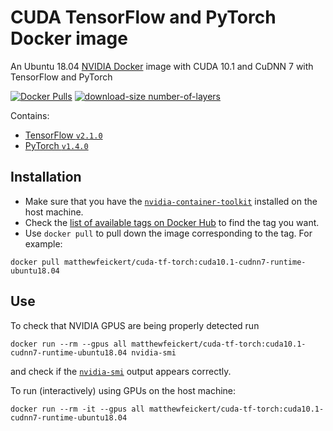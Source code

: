 # CUDA TensorFlow and PyTorch Docker image

An Ubuntu 18.04 [NVIDIA Docker](https://github.com/NVIDIA/nvidia-docker) image with CUDA 10.1 and CuDNN 7 with TensorFlow and PyTorch

[![Docker Pulls](https://img.shields.io/docker/pulls/matthewfeickert/cuda-tf-torch.svg)](https://hub.docker.com/r/matthewfeickert/cuda-tf-torch/)
[![download-size number-of-layers](https://images.microbadger.com/badges/image/matthewfeickert/cuda-tf-torch.svg)](https://microbadger.com/images/matthewfeickert/cuda-tf-torch)

Contains:
- [TensorFlow `v2.1.0`](https://github.com/tensorflow/tensorflow/releases/tag/v2.1.0)
- [PyTorch `v1.4.0`](https://github.com/pytorch/pytorch/releases/tag/v1.4.0)

## Installation

- Make sure that you have the [`nvidia-container-toolkit`](https://github.com/NVIDIA/nvidia-docker#ubuntu-16041804-debian-jessiestretchbuster) installed on the host machine.
- Check the [list of available tags on Docker Hub](https://hub.docker.com/r/matthewfeickert/cuda-tf-torch/tags?page=1) to find the tag you want.
- Use `docker pull` to pull down the image corresponding to the tag. For example:

```
docker pull matthewfeickert/cuda-tf-torch:cuda10.1-cudnn7-runtime-ubuntu18.04
```

## Use

To check that NVIDIA GPUS are being properly detected run

```
docker run --rm --gpus all matthewfeickert/cuda-tf-torch:cuda10.1-cudnn7-runtime-ubuntu18.04 nvidia-smi
```

and check if the [`nvidia-smi`](https://developer.nvidia.com/nvidia-system-management-interface) output appears correctly.

To run (interactively) using GPUs on the host machine:

```
docker run --rm -it --gpus all matthewfeickert/cuda-tf-torch:cuda10.1-cudnn7-runtime-ubuntu18.04
```
